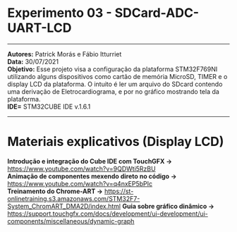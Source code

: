 # Experimento 03 - SDCard-ADC-UART-LCD
_____________________________________________________________________________________________________________________________________________
**Autores:** Patrick Morás e Fábio Itturriet  
**Data:** 30/07/2021           
**Objetivo:** Esse projeto visa a configuração da plataforma STM32F769NI utilizando alguns dispositivos como cartão de memória MicroSD, TIMER e o display LCD da plataforma. O intuito é ler um arquivo do SDcard contendo uma derivação de Eletrocardiograma, e por no gráfico mostrando tela da plataforma.                      
**IDE=** STM32CUBE IDE v.1.6.1

_____________________________________________________________________________________________________________________________________________

# Materiais explicativos (Display LCD)
**Introdução e integração do Cube IDE com TouchGFX ->**  https://www.youtube.com/watch?v=9QDWti5RzBU  
**Animação de componentes mexendo direto no código ->**  https://www.youtube.com/watch?v=q4nxEP5bPIc  
**Treinamento do Chrome-ART ->**  https://st-onlinetraining.s3.amazonaws.com/STM32F7-System_ChromART_DMA2D/index.html 
**Guia sobre gráfico dinâmico ->** https://support.touchgfx.com/docs/development/ui-development/ui-components/miscellaneous/dynamic-graph
